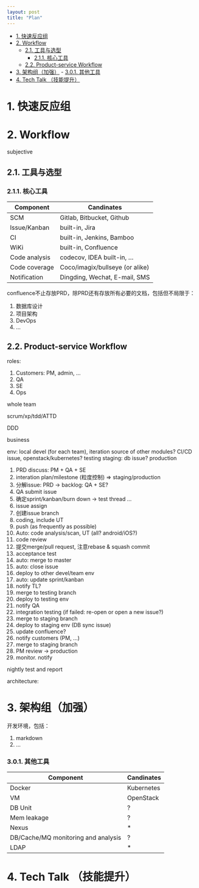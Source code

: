 ```yaml
---
layout: post
title: "Plan"
---
```


<!-- TOC -->

- [1. 快速反应组](#1-%E5%BF%AB%E9%80%9F%E5%8F%8D%E5%BA%94%E7%BB%84)
- [2. Workflow](#2-workflow)
    - [2.1. 工具与选型](#21-%E5%B7%A5%E5%85%B7%E4%B8%8E%E9%80%89%E5%9E%8B)
        - [2.1.1. 核心工具](#211-%E6%A0%B8%E5%BF%83%E5%B7%A5%E5%85%B7)
    - [2.2. Product-service Workflow](#22-product-service-workflow)
- [3. 架构组（加强）](#3-%E6%9E%B6%E6%9E%84%E7%BB%84%EF%BC%88%E5%8A%A0%E5%BC%BA%EF%BC%89)
        - [3.0.1. 其他工具](#301-%E5%85%B6%E4%BB%96%E5%B7%A5%E5%85%B7)
- [4. Tech Talk （技能提升）](#4-tech-talk-%EF%BC%88%E6%8A%80%E8%83%BD%E6%8F%90%E5%8D%87%EF%BC%89)

<!-- /TOC -->

# 1. 快速反应组

# 2. Workflow


subjective

## 2.1. 工具与选型

### 2.1.1. 核心工具
Component | Candinates
----------|-----------
SCM | Gitlab, Bitbucket, Github
Issue/Kanban | built-in, Jira
CI | built-in, Jenkins, Bamboo
WiKi | built-in, Confluence
Code analysis | codecov, IDEA built-in, …
Code coverage | Coco/imagix/bullseye (or alike)
Notification | Dingding, Wechat, E-mail, SMS


confluence不止存放PRD，除PRD还有存放所有必要的文档，包括但不局限于：
1. 数据库设计
1. 项目架构
1. DevOps
1. ...

## 2.2. Product-service Workflow

roles:
1. Customers: PM, admin, ...
1. QA
2. SE
3. Ops

whole team

scrum/xp/tdd/ATTD

DDD

business

env:
local
devel (for each team), iteration source of other modules? CI/CD issue, openstack/kubernetes?
testing
staging: db issue?
production

1. PRD discuss: PM + QA + SE
2. interation plan/milestone (粒度控制) => staging/production
1. 分解issue: PRD -> backlog: QA + SE?
1. QA submit issue
1. 确定sprint/kanban/burn down -> test thread ...
1. issue assign
1. 创建issue branch
1. coding, include UT
1. push (as frequently as possible)
1. Auto: code analysis/scan, UT (all? android/iOS?)
1. code review
1. 提交merge/pull request, 注意rebase & squash commit
1. acceptance test
1. auto: merge to master
1. auto: close issue
2. deploy to other devel/team env
1. auto: update sprint/kanban
2. notify TL?
2. merge to testing branch
1. deploy to testing env
2. notify QA
1. integration testing (if failed: re-open or open a new issue?)
2. merge to staging branch
1. deploy to staging env (DB sync issue)
1. update confluence?
2. notify customers (PM, ...)
2. merge to staging branch
1. PM review -> production
1. monitor. notify

nightly test and report

architecture:

# 3. 架构组（加强）

开发环境，包括：
1. markdown
1. ...

### 3.0.1. 其他工具
Component | Candinates
----------|-----------
Docker | Kubernetes
VM | OpenStack
DB Unit | ?
Mem leakage | ?
Nexus | *
DB/Cache/MQ monitoring and analysis | ?
LDAP | *

# 4. Tech Talk （技能提升）
